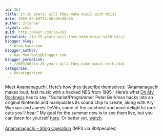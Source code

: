 ```yaml
---
id: 363
title: In 25 years, will they make music with Wiis?
date: 2009-06-04T23:56:00+00:00
author: djtanner
layout: post
guid: http://kwur.com/?p=363
permalink: /in-25-years-will-they-make-music-with-wiis/
blogger_blog:
  - blog.kwur.com
blogger_author:
  - Dan Mnoreply@blogger.com
blogger_permalink:
  - /2009/06/in-25-years-will-they-make-music-with.html
categories:
  - Uncategorized
---
```

<div class="pf-content">
  <p>
    Meet <a href="http://www.anamanaguchi.com/">Anamanaguchi</a>. Here’s how they describe themselves: “Anamanaguchi makes loud, fast music with a hacked NES from 1985.” Here’s what <a href="http://www.ohmyrockness.com/BandBio.cfm?BandID=20203">Oh My Rockness</a> has to say: “Guitarist/Programmer Peter Berkman hacks into an original Nintendo and manipulates its sound chip to create, along with Ary Warnaar and James DeVito, some of the catchiest and most delightful rock-outs you’ll hear.” My goal for the summer now is to see them live, but you can listen for yourself <a href="http://www.8bitpeoples.com/discography/by/anamanaguchi">here</a>. Or better yet, <a href="http://www.dawnmetropolis.com/">watch</a>.<br /><a href="http://www.8bitpeoples.com/files/8bp065-01-anamanaguchi-sting_operation.mp3"><br />Anamanaguchi – Sting Operation</a> (MP3 via 8bitpeoples)
  </p>
  
  <p>
  </p>
</div>